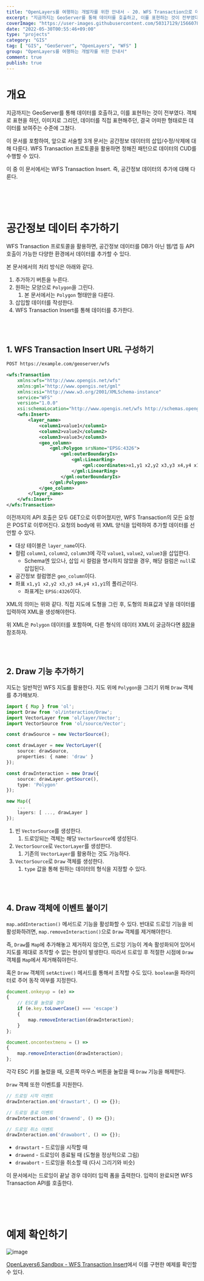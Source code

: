 ```yaml
---
title: "OpenLayers를 여행하는 개발자를 위한 안내서 - 20. WFS Transaction으로 데이터 추가하기"
excerpt: "지금까지는 GeoServer를 통해 데이터를 호출하고, 이를 표현하는 것이 전부였다. 객체로 표현을 하던, 이미지로 그리던, 데이터를 직접 표현해주던, 결국 어떠한 형태로든 데이터를 보여주는 수준에 그쳤다. 이 문서를 포함하여, 앞으로 서술할 3개 문서는 공간정보 데이터의 삽입/수정/삭제에 대해 다룬다. WFS Transaction 프로토콜을 활용하면 정해진 패턴으로 데이터의 CUD를 수행할 수 있다. 이 중 이 문서에서는 WFS Transaction Insert. 즉, 공간정보 데이터의 추가에 대해 다룬다."
coverImage: "https://user-images.githubusercontent.com/50317129/156607880-c5abad92-1991-4c01-b85f-7153bf89cb64.png"
date: "2022-05-30T00:55:46+09:00"
type: "projects"
category: "GIS"
tag: [ "GIS", "GeoServer", "OpenLayers", "WFS" ]
group: "OpenLayers를 여행하는 개발자를 위한 안내서"
comment: true
publish: true
---
```


# 개요

지금까지는 GeoServer를 통해 데이터를 호출하고, 이를 표현하는 것이 전부였다. 객체로 표현을 하던, 이미지로 그리던, 데이터를 직접 표현해주던, 결국 어떠한 형태로든 데이터를 보여주는 수준에 그쳤다.

이 문서를 포함하여, 앞으로 서술할 3개 문서는 공간정보 데이터의 삽입/수정/삭제에 대해 다룬다. WFS Transaction 프로토콜을 활용하면 정해진 패턴으로 데이터의 CUD를 수행할 수 있다.

이 중 이 문서에서는 WFS Transaction Insert. 즉, 공간정보 데이터의 추가에 대해 다룬다.

<br />
<br />
<br />










# 공간정보 데이터 추가하기

WFS Transaction 프로토콜을 활용하면, 공간정보 데이터를 DB가 아닌 웹/앱 등 API 호출이 가능한 다양한 환경에서 데이터를 추가할 수 있다.

본 문서에서의 처리 방식은 아래와 같다.

1. 추가하기 버튼을 누른다.
2. 원하는 모양으로 `Polygon`을 그린다.
   1. 본 문서에서는 `Polygon` 형태만을 다룬다.
3. 삽입할 데이터를 작성한다.
4. WFS Transaction Insert를 통해 데이터를 추가한다.

<br />
<br />





## 1. WFS Transaction Insert URL 구성하기

``` txt
POST https://example.com/geoserver/wfs
```

``` xml
<wfs:Transaction
	xmlns:wfs="http://www.opengis.net/wfs"
	xmlns:gml="http://www.opengis.net/gml"
	xmlns:xsi="http://www.w3.org/2001/XMLSchema-instance"
	service="WFS"
	version="1.0.0"
	xsi:schemaLocation="http://www.opengis.net/wfs http://schemas.opengis.net/wfs/1.0.0/WFS-transaction.xsd">
	<wfs:Insert>
		<layer_name>
			<column1>value1</column1>
			<column2>value2</column2>
			<column3>value3</column3>
			<geo_column>
				<gml:Polygon srsName="EPSG:4326">
					<gml:outerBoundaryIs>
						<gml:LinearRing>
							<gml:coordinates>x1,y1 x2,y2 x3,y3 x4,y4 x1,y1</gml:coordinates>
						</gml:LinearRing>
					</gml:outerBoundaryIs>
				</gml:Polygon>
			</geo_column>
		</layer_name>
	</wfs:Insert>
</wfs:Transaction>
```

이전까지의 API 호출은 모두 GET으로 이루어졌지만, WFS Transaction의 모든 요청은 POST로 이루어진다. 요청의 body에 위 XML 양식을 입력하여 추가할 데이터를 선언할 수 있다.

* 대상 테이블은 `layer_name`이다.
* 컬럼 `column1`, `column2`, `column3`에 각각 `value1`, `value2`, `value3`을 삽입한다.
  * Schema엔 있으나, 삽입 시 컬럼을 명시하지 않았을 경우, 해당 컬럼은 `null`로 삽입된다.
* 공간정보 컬럼명은 `geo_column`이다.
* 좌표 `x1,y1 x2,y2 x3,y3 x4,y4 x1,y1`의 폴리곤이다.
  * 좌표계는 `EPSG:4326`이다.

XML의 의미는 위와 같다. 직접 지도에 도형을 그린 후, 도형의 좌표값과 넣을 데이터를 입력하여 XML을 생성해야한다.

위 XML은 `Polygon` 데이터를 포함하며, 다른 형식의 데이터 XML이 궁금하다면 [8장](/projects/2022/03/14/gis-guide-for-programmer-8#2.-Transaction)을 참조하자.

<br />
<br />





## 2. Draw 기능 추가하기

지도는 일반적인 WFS 지도를 활용한다. 지도 위에 `Polygon`을 그리기 위해 `Draw` 객체를 추가해보자.

``` typescript
import { Map } from 'ol';
import Draw from 'ol/interaction/Draw';
import VectorLayer from 'ol/layer/Vector';
import VectorSource from 'ol/source/Vector';

const drawSource = new VectorSource();

const drawLayer = new VectorLayer({
	source: drawSource,
	properties: { name: 'draw' }
});

const drawInteraction = new Draw({
	source: drawLayer.getSource(),
	type: 'Polygon'
});

new Map({
	...
	layers: [ ..., drawLayer ]
});
```

1. 빈 `VectorSource`를 생성한다.
   1. 드로잉되는 객체는 해당 `VectorSource`에 생성된다.
2. `VectorSource`로 `VectorLayer`를 생성한다.
   1. 기존의 `VectorLayer`를 활용하는 것도 가능하다.
3. `VectorSource`로 `Draw` 객체를 생성한다.
   1. `type` 값을 통해 원하는 데이터의 형식을 지정할 수 있다.

<br />
<br />





## 4. Draw 객체에 이벤트 붙이기

`map.addInteraction()` 메서드로 기능을 활성화할 수 있다. 반대로 드로잉 기능을 비활성화하려면, `map.removeInteraction()`으로 `Draw` 객체를 제거해야한다.

즉, `Draw`를 `Map`에 추가해놓고 제거하지 않으면, 드로잉 기능이 계속 활성화되어 있어서 지도를 제대로 조작할 수 없는 현상이 발생한다. 따라서 드로잉 후 적절한 시점에 `Draw` 객체를 `Map`에서 제거해줘야한다.

혹은 `Draw` 객체의 `setActive()` 메서드를 통해서 조작할 수도 있다. `boolean`을 파라미터로 주어 동작 여부를 지정한다.

``` typescript
document.onkeyup = (e) =>
{
	// ESC를 눌렀을 경우
	if (e.key.toLowerCase() === 'escape')
	{
		map.removeInteraction(drawInteraction);
	}
};

document.oncontextmenu = () =>
{
	map.removeInteraction(drawInteraction);
};
```

각각 ESC 키를 눌렀을 때, 오른쪽 마우스 버튼을 눌렀을 때 `Draw` 기능을 해제한다.

`Draw` 객체 또한 이벤트를 지원한다.

``` typescript
// 드로잉 시작 이벤트
drawInteraction.on('drawstart', () => {});

// 드로잉 종료 이벤트
drawInteraction.on('drawend', () => {});

// 드로잉 취소 이벤트
drawInteraction.on('drawabort', () => {});
```

* `drawstart` - 드로잉을 시작할 때
* `drawend` - 드로잉이 종료될 때 (도형을 정상적으로 그림)
* `drawabort` - 드로잉을 취소할 때 (다시 그리기와 비슷)

이 문서에서는 드로잉이 끝날 경우 데이터 입력 폼을 출력한다. 입력이 완료되면 WFS Transaction API를 호출한다.

<br />
<br />
<br />










# 예제 확인하기

![image](https://user-images.githubusercontent.com/50317129/170878861-a364f06e-3c30-432c-b081-0fd9c096c29d.png)

[OpenLayers6 Sandbox - WFS Transaction Insert](https://project.itcode.dev/gis-dev/transaction-insert)에서 이를 구현한 예제를 확인할 수 있다.
